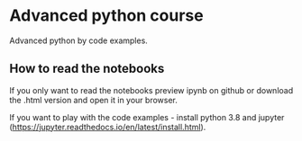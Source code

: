 # Advanced python course

Advanced python by code examples.

## How to read the notebooks

If you only want to read the notebooks preview ipynb on github or download the .html version and open it in your browser.

If you want to play with the code examples - install python 3.8 and jupyter (https://jupyter.readthedocs.io/en/latest/install.html).
